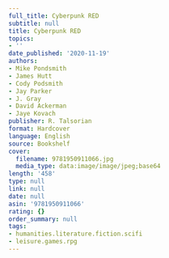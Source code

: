 ```yaml
---
full_title: Cyberpunk RED
subtitle: null
title: Cyberpunk RED
topics:
- ''
date_published: '2020-11-19'
authors:
- Mike Pondsmith
- James Hutt
- Cody Podsmith
- Jay Parker
- J. Gray
- David Ackerman
- Jaye Kovach
publisher: R. Talsorian
format: Hardcover
language: English
source: Bookshelf
cover:
  filename: 9781950911066.jpg
  media_type: data:image/image/jpeg;base64
length: '458'
type: null
link: null
date: null
asin: '9781950911066'
rating: {}
order_summary: null
tags:
- humanities.literature.fiction.scifi
- leisure.games.rpg
---
```


